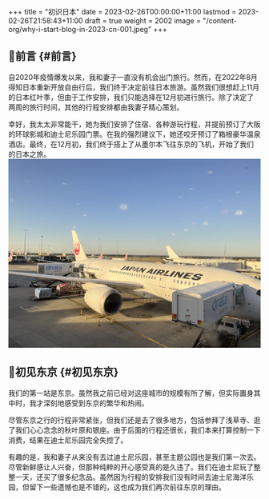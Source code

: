 +++
title = "初识日本"
date = 2023-02-26T00:00:00+11:00
lastmod = 2023-02-26T21:58:43+11:00
draft = true
weight = 2002
image = "/content-org/why-i-start-blog-in-2023-cn-001.jpeg"
+++

## 🛫前言 {#前言}

自2020年疫情爆发以来，我和妻子一直没有机会出门旅行。然而，在2022年8月得知日本重新开放自由行后，我们终于决定前往日本旅游。虽然我们很想赶上11月的日本红叶季，但由于工作安排，我们只能选择在12月初进行旅行。除了决定了两周的旅行时间，其他的行程安排都由我妻子精心策划。

幸好，我太太非常能干，她为我们安排了住宿、各种游玩行程，并提前预订了大阪的环球影城和迪士尼乐园门票。在我的强烈建议下，她还咬牙预订了箱根豪华温泉酒店。最终，在12月初，我们终于搭上了从墨尔本飞往东京的飞机，开始了我们的日本之旅。
![](/ox-hugo/a-taste-of-japan-cn-001.jpg)


## 👀初见东京 {#初见东京}

我们的第一站是东京。虽然我之前已经对这座城市的规模有所了解，但实际置身其中时，我才深刻地感受到东京的繁华和热闹。

尽管东京之行的行程非常紧张，但我们还是去了很多地方，包括参拜了浅草寺、逛了我们心心念念的秋叶原和银座。由于后面的行程还很长，我们本来打算控制一下消费，结果在迪士尼乐园完全失控了。

有趣的是，我和妻子从来没有去过迪士尼乐园，甚至主题公园也是我们第一次去。尽管新鲜感让人兴奋，但那种纯粹的开心感受真的是久违了。我们在迪士尼玩了整整一天，还买了很多纪念品。虽然因为行程的安排我们没有时间去迪士尼海洋乐园，但留下一些遗憾也是不错的，这也成为我们再次前往东京的理由。
